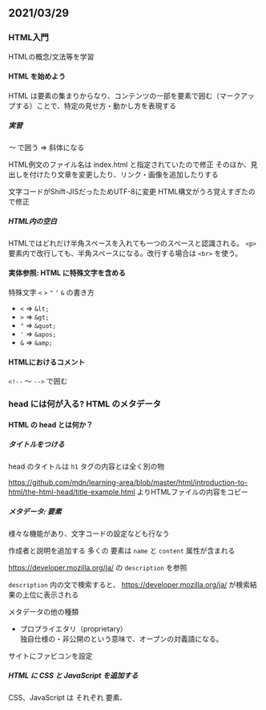 ﻿## 2021/03/29

### HTML入門

HTMLの概念/文法等を学習


#### HTML を始めよう
HTML は要素の集まりからなり、コンテンツの一部を要素で囲む（マークアップする）ことで、特定の見せ方・動かし方を表現する

##### 実習
<em> ～ </em> で囲う
⇒ 斜体になる

HTML例文のファイル名は index.html と指定されていたので修正
そのほか、見出しを付けたり文章を変更したり、リンク・画像を追加したりする

文字コードがShift-JISだったためUTF-8に変更
HTML構文がうろ覚えすぎたので修正

##### HTML内の空白

HTMLではどれだけ半角スペースを入れても一つのスペースと認識される。
`<p>` 要素内で改行しても、半角スペースになる。改行する場合は `<br>` を使う。

#### 実体参照: HTML に特殊文字を含める

特殊文字 `<` `>` `"` `'` `&` の書き方
- `<` ⇒ `&lt;`
- `>` ⇒ `&gt;`
- `"` ⇒ `&quot;`
- `'` ⇒ `&apos;`
- `&` ⇒ `&amp;`

#### HTMLにおけるコメント

`<!--` ～ `-->` で囲む


### head には何が入る? HTML のメタデータ
#### HTML の head とは何か？
##### タイトルをつける
head のタイトルは `h1` タグの内容とは全く別の物

https://github.com/mdn/learning-area/blob/master/html/introduction-to-html/the-html-head/title-example.html よりHTMLファイルの内容をコピー


##### メタデータ: <meta>要素

様々な機能があり、文字コードの設定なども行なう

作成者と説明を追加する
多くの <meta> 要素は `name` と `content` 属性が含まれる

https://developer.mozilla.org/ja/ の `description` を参照

`description` 内の文で検索すると、 https://developer.mozilla.org/ja/ が検索結果の上位に表示される


メタデータの他の種類

- プロプライエタリ（proprietary）  
独自仕様の・非公開のという意味で、オープンの対義語になる。


サイトにファビコンを設定

##### HTML に CSS と JavaScript を追加する

CSS、JavaScript は それぞれ <link> 要素、 <script> 要素で表す

サイトにダウンロードしたCSS・JavaScriptを追加

##### 必要な言語の設定

lang属性で指定
<html lang="en-US">

文中で部分的に指定もできる
<p>Japanese example: <span lang="ja">ご飯が熱い。</span>.</p>


### HTML テキストの基礎
#### 基本: 見出しとパラグラフ
パラグラフは `<p>` で囲み、見出しは `h1` ～ `h6`　で囲む

text-start.html を DL

構造化の練習を行なう


#### リスト

順序無し
<ul>
  <li>～</li>
  <li>～</li>
</ul>

順序付き
<ol>
  <li>～</li>
  <li>～</li>
</ol>
